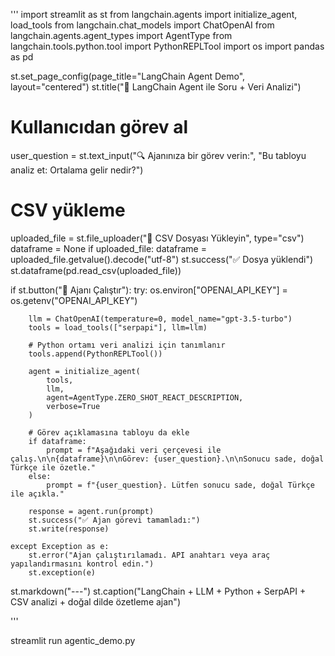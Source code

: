 '''
import streamlit as st
from langchain.agents import initialize_agent, load_tools
from langchain.chat_models import ChatOpenAI
from langchain.agents.agent_types import AgentType
from langchain.tools.python.tool import PythonREPLTool
import os
import pandas as pd

st.set_page_config(page_title="LangChain Agent Demo", layout="centered")
st.title("🧠 LangChain Agent ile Soru + Veri Analizi")

# Kullanıcıdan görev al
user_question = st.text_input("🔍 Ajanınıza bir görev verin:", "Bu tabloyu analiz et: Ortalama gelir nedir?")

# CSV yükleme
uploaded_file = st.file_uploader("📁 CSV Dosyası Yükleyin", type="csv")
dataframe = None
if uploaded_file:
    dataframe = uploaded_file.getvalue().decode("utf-8")
    st.success("✅ Dosya yüklendi")
    st.dataframe(pd.read_csv(uploaded_file))

if st.button("🚀 Ajanı Çalıştır"):
    try:
        os.environ["OPENAI_API_KEY"] = os.getenv("OPENAI_API_KEY")

        llm = ChatOpenAI(temperature=0, model_name="gpt-3.5-turbo")
        tools = load_tools(["serpapi"], llm=llm)

        # Python ortamı veri analizi için tanımlanır
        tools.append(PythonREPLTool())

        agent = initialize_agent(
            tools,
            llm,
            agent=AgentType.ZERO_SHOT_REACT_DESCRIPTION,
            verbose=True
        )

        # Görev açıklamasına tabloyu da ekle
        if dataframe:
            prompt = f"Aşağıdaki veri çerçevesi ile çalış.\n\n{dataframe}\n\nGörev: {user_question}.\n\nSonucu sade, doğal Türkçe ile özetle."
        else:
            prompt = f"{user_question}. Lütfen sonucu sade, doğal Türkçe ile açıkla."

        response = agent.run(prompt)
        st.success("✅ Ajan görevi tamamladı:")
        st.write(response)

    except Exception as e:
        st.error("Ajan çalıştırılamadı. API anahtarı veya araç yapılandırmasını kontrol edin.")
        st.exception(e)

st.markdown("---")
st.caption("LangChain + LLM + Python + SerpAPI + CSV analizi + doğal dilde özetleme ajan")

'''


streamlit run agentic_demo.py

